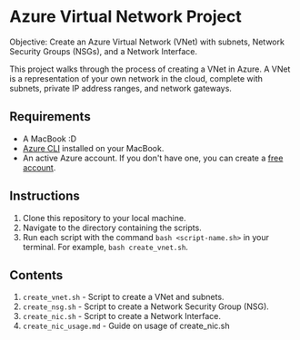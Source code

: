 # Azure Virtual Network Project

Objective: Create an Azure Virtual Network (VNet) with subnets, Network Security Groups (NSGs), and a Network Interface.

This project walks through the process of creating a VNet in Azure. A VNet is a representation of your own network in the cloud, complete with subnets, private IP address ranges, and network gateways.

## Requirements
- A MacBook :D
- [Azure CLI](https://docs.microsoft.com/en-us/cli/azure/install-azure-cli) installed on your MacBook.
- An active Azure account. If you don't have one, you can create a [free account](https://azure.microsoft.com/en-us/free/).

## Instructions
1. Clone this repository to your local machine.
2. Navigate to the directory containing the scripts.
3. Run each script with the command `bash <script-name.sh>` in your terminal. For example, `bash create_vnet.sh`.

## Contents
1. `create_vnet.sh` - Script to create a VNet and subnets.
2. `create_nsg.sh` - Script to create a Network Security Group (NSG).
3. `create_nic.sh` - Script to create a Network Interface.
4. `create_nic_usage.md` - Guide on usage of create_nic.sh